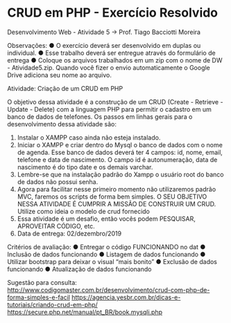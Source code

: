 # CRUD em PHP - Exercício Resolvido

Desenvolvimento Web - Atividade 5  -> Prof. Tiago Bacciotti Moreira

Observações:
● O exercício deverá ser desenvolvido em duplas ou individual.
● Esse trabalho deverá ser entregue através do formulário de entrega
● Coloque os arquivos trabalhados em um zip com o nome de DW - Atividade5.zip. Quando você fizer o
envio automaticamente o Google Drive adiciona seu nome ao arquivo.

Atividade: Criação de um CRUD em PHP

O objetivo dessa atividade é a construção de um CRUD (Create - Retrieve - Update - Delete) com a
linguagem PHP para permitir o cadastro em um banco de dados de telefones. Os passos em linhas
gerais para o desenvolvimento dessa atividade são:

1) Instalar o XAMPP caso ainda não esteja instalado.
2) Iniciar o XAMPP e criar dentro do Mysql o banco de dados com o nome de agenda. Esse
banco de dados deverá ter 4 campos: id, nome, email, telefone e data de nascimento. O campo
id é autonumeração, data de nascimento é do tipo date e os demais varchar.
3) Lembre-se que na instalação padrão do Xampp o usuário root do banco de dados não possui
senha.
4) Agora para facilitar nesse primeiro momento não utilizaremos padrão MVC, faremos os scripts
de forma bem simples. O SEU OBJETIVO NESSA ATIVIDADE É CUMPRIR A MISSÃO DE
CONSTRUIR UM CRUD. Utilize como ideia o modelo de crud fornecido
5) Essa atividade é um desafio, então vocês podem PESQUISAR, APROVEITAR CÓDIGO, etc.
6) Data de entrega: 02/dezembro/2019

Critérios de avaliação:
● Entregar o código FUNCIONANDO no dat
● Inclusão de dados funcionando
● Listagem de dados funcionando
● Utilizar bootstrap para deixar o visual “mais bonito”
● Exclusão de dados funcionando
● Atualização de dados funcionando

Sugestão para consulta:
http://www.codigomaster.com.br/desenvolvimento/crud-com-php-de-forma-simples-e-facil
https://agencia.yesbr.com.br/dicas-e-tutoriais/criando-crud-em-php/
https://secure.php.net/manual/pt_BR/book.mysqli.php
